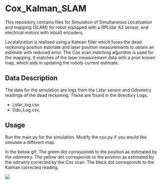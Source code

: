 # Cox_Kalman_SLAM

This repository contains files for Simulation of Simultaneous Localization and mapping (SLAM) for robot equipped with a RPLidar A2 sensor, and electrical motors with inbuilt encoders.

Localalization is realised using a Kalman filter which fuses the dead reckoning position estimate and
laser position measurements to obtain an estimate with reduced error.
The Cox scan matching algorithm is used for the mapping. 
It matches of the laser measurement data with a prior known map,  which aids in updating the robots current estimate.


## Data Description

The data for the simulation are logs from the Lidar sensor and Odometry readings of the dead reckoning. 
These are found in the directory Logs. 
* Lidar_log.csv 
* Odo_Log.csv.

## Usage 

Run the main.py for the simulation. 
Modify the cox.py if you would like simulate a different map.

In the below gif: 
The green dot corresponds to the position as estimated by the odometry.
The yellow dot corresponds to the position as estimated by the odmetry corrected by the Cox scan.
The black dot corresponds to the Kalman corrected reading.

![](Media/SLAM.gif)

